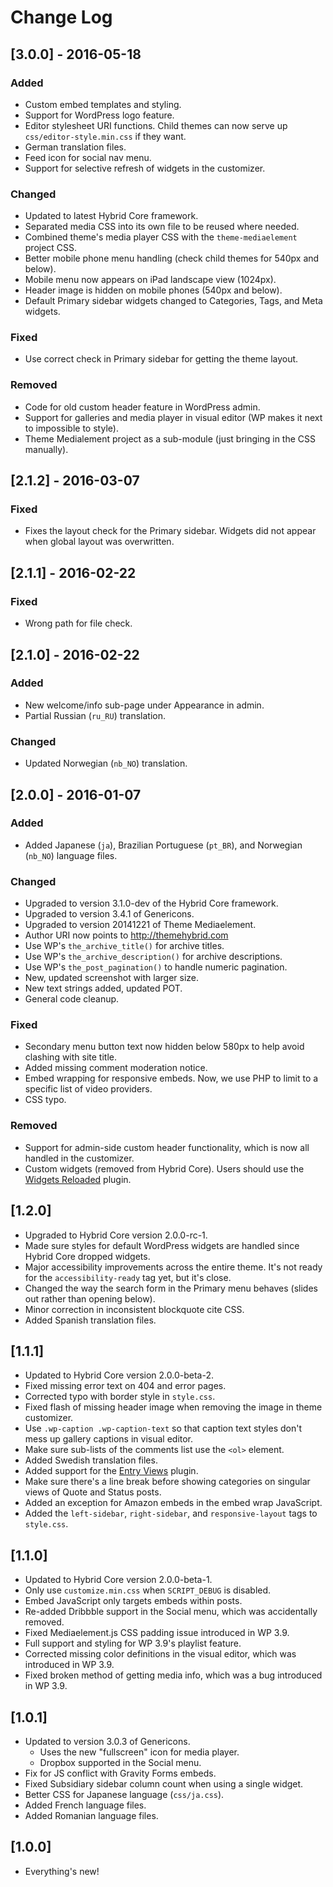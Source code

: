 # Change Log

## [3.0.0] - 2016-05-18

### Added

* Custom embed templates and styling.
* Support for WordPress logo feature.
* Editor stylesheet URI functions. Child themes can now serve up `css/editor-style.min.css` if they want.
* German translation files.
* Feed icon for social nav menu.
* Support for selective refresh of widgets in the customizer.

### Changed

* Updated to latest Hybrid Core framework.
* Separated media CSS into its own file to be reused where needed.
* Combined theme's media player CSS with the `theme-mediaelement` project CSS.
* Better mobile phone menu handling (check child themes for 540px and below).
* Mobile menu now appears on iPad landscape view (1024px).
* Header image is hidden on mobile phones (540px and below).
* Default Primary sidebar widgets changed to Categories, Tags, and Meta widgets.

### Fixed

* Use correct check in Primary sidebar for getting the theme layout.

### Removed

* Code for old custom header feature in WordPress admin.
* Support for galleries and media player in visual editor (WP makes it next to impossible to style).
* Theme Medialement project as a sub-module (just bringing in the CSS manually).

## [2.1.2] - 2016-03-07

### Fixed

* Fixes the layout check for the Primary sidebar. Widgets did not appear when global layout was overwritten.

## [2.1.1] - 2016-02-22

### Fixed

* Wrong path for file check.

## [2.1.0] - 2016-02-22

### Added

* New welcome/info sub-page under Appearance in admin.
* Partial Russian (`ru_RU`) translation.

### Changed

* Updated Norwegian (`nb_NO`) translation.

## [2.0.0] - 2016-01-07

### Added

* Added Japanese (`ja`), Brazilian Portuguese (`pt_BR`), and Norwegian (`nb_NO`) language files.

### Changed

* Upgraded to version 3.1.0-dev of the Hybrid Core framework.
* Upgraded to version 3.4.1 of Genericons.
* Upgraded to version 20141221 of Theme Mediaelement.
* Author URI now points to http://themehybrid.com
* Use WP's `the_archive_title()` for archive titles.
* Use WP's `the_archive_description()` for archive descriptions.
* Use WP's `the_post_pagination()` to handle numeric pagination.
* New, updated screenshot with larger size.
* New text strings added, updated POT.
* General code cleanup.

### Fixed

* Secondary menu button text now hidden below 580px to help avoid clashing with site title.
* Added missing comment moderation notice.
* Embed wrapping for responsive embeds.  Now, we use PHP to limit to a specific list of video providers.
* CSS typo.

### Removed

* Support for admin-side custom header functionality, which is now all handled in the customizer.
* Custom widgets (removed from Hybrid Core). Users should use the [Widgets Reloaded](http://themehybrid.com/plugns/widgets-reloaded) plugin.

## [1.2.0]

* Upgraded to Hybrid Core version 2.0.0-rc-1.
* Made sure styles for default WordPress widgets are handled since Hybrid Core dropped widgets.
* Major accessibility improvements across the entire theme. It's not ready for the `accessibility-ready` tag yet, but it's close.
* Changed the way the search form in the Primary menu behaves (slides out rather than opening below).
* Minor correction in inconsistent blockquote cite CSS.
* Added Spanish translation files.

## [1.1.1]

* Updated to Hybrid Core version 2.0.0-beta-2.
* Fixed missing error text on 404 and error pages.
* Corrected typo with border style in `style.css`.
* Fixed flash of missing header image when removing the image in theme customizer.
* Use `.wp-caption .wp-caption-text` so that caption text styles don't mess up gallery captions in visual editor.
* Make sure sub-lists of the comments list use the `<ol>` element.
* Added Swedish translation files.
* Added support for the [Entry Views](http://wordpress.org/plugins/entry-views) plugin.
* Make sure there's a line break before showing categories on singular views of Quote and Status posts.
* Added an exception for Amazon embeds in the embed wrap JavaScript.
* Added the `left-sidebar`, `right-sidebar`, and `responsive-layout` tags to `style.css`.

## [1.1.0]

* Updated to Hybrid Core version 2.0.0-beta-1.
* Only use `customize.min.css` when `SCRIPT_DEBUG` is disabled.
* Embed JavaScript only targets embeds within posts.
* Re-added Dribbble support in the Social menu, which was accidentally removed.
* Fixed Mediaelement.js CSS padding issue introduced in WP 3.9.
* Full support and styling for WP 3.9's playlist feature.
* Corrected missing color definitions in the visual editor, which was introduced in WP 3.9.
* Fixed broken method of getting media info, which was a bug introduced in WP 3.9.

## [1.0.1]

* Updated to version 3.0.3 of Genericons.
	* Uses the new "fullscreen" icon for media player.
	* Dropbox supported in the Social menu.
* Fix for JS conflict with Gravity Forms embeds.
* Fixed Subsidiary sidebar column count when using a single widget.
* Better CSS for Japanese language (`css/ja.css`).
* Added French language files.
* Added Romanian language files.

## [1.0.0]

* Everything's new!
